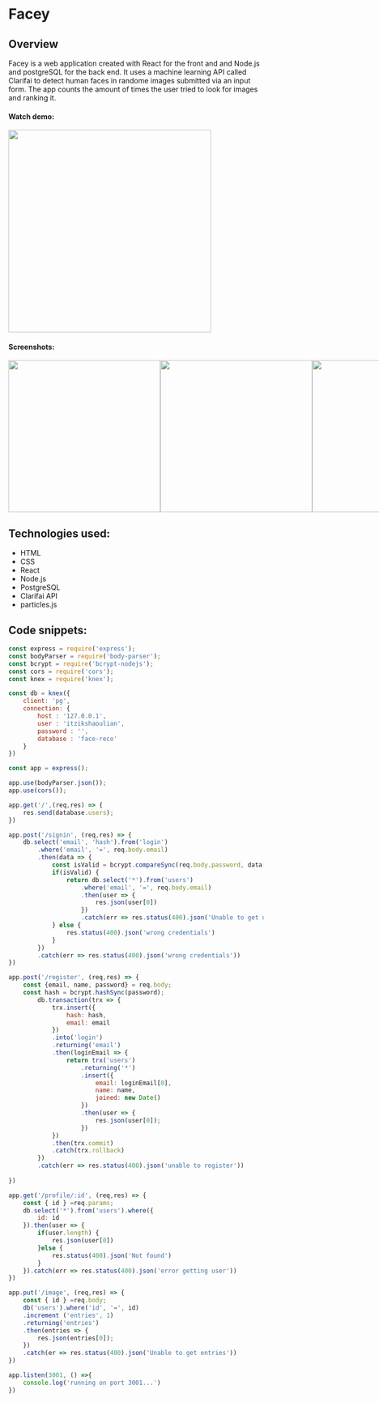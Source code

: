 # Facey

## Overview
Facey is a web application created with React for the front and and Node.js and postgreSQL for the back end. 
It uses a machine learning API called Clarifai to detect human faces in randome images submitted via an input form. 
The app counts the amount of times the user tried to look for images and ranking it.

#### Watch demo:
<a href="https://www.youtube.com/watch?v=YhcJyAnwu-Q&feature=youtu.be" target="_blank">
  <img src="/images/video-image.png" width="400px">
</a>

#### Screenshots:
<div style=" display: flex;">
  <img src="/images/photo-1-1.png" width="300px">
  <img src="/images/photo-1-2.png" width="300px">
  <img src="/images/photo-1-3.png" width="300px">
  <img src="/images/photo-1-4.png" width="300px">
  <img src="/images/photo-1-5.png" width="300px">
</div>

## Technologies used:
 * HTML
 * CSS 
 * React
 * Node.js
 * PostgreSQL
 * Clarifai API
 * particles.js


## Code snippets:

```Node.js
const express = require('express');
const bodyParser = require('body-parser');
const bcrypt = require('bcrypt-nodejs');
const cors = require('cors');
const knex = require('knex'); 

const db = knex({
    client: 'pg',
    connection: {
        host : '127.0.0.1',
        user : 'itzikshaoulian',
        password : '',
        database : 'face-reco'
    }
})

const app = express();

app.use(bodyParser.json());
app.use(cors());

app.get('/',(req,res) => {
    res.send(database.users);
})

app.post('/signin', (req,res) => {
    db.select('email', 'hash').from('login')
        .where('email', '=', req.body.email)
        .then(data => {
            const isValid = bcrypt.compareSync(req.body.password, data[0].hash);
            if(isValid) {
                return db.select('*').from('users')
                    .where('email', '=', req.body.email)
                    .then(user => {
                        res.json(user[0])
                    })
                    .catch(err => res.status(400).json('Unable to get user'))
            } else {
                res.status(400).json('wrong credentials') 
            }
        })
        .catch(err => res.status(400).json('wrong credentials'))
})

app.post('/register', (req,res) => {
    const {email, name, password} = req.body;
    const hash = bcrypt.hashSync(password);
        db.transaction(trx => {
            trx.insert({
                hash: hash,
                email: email
            })
            .into('login')
            .returning('email')
            .then(loginEmail => {
                return trx('users')
                    .returning('*')
                    .insert({
                        email: loginEmail[0],
                        name: name,
                        joined: new Date()
                    })
                    .then(user => {
                        res.json(user[0]);
                    })
            })
            .then(trx.commit)
            .catch(trx.rollback)
        })
        .catch(err => res.status(400).json('unable to register'))
        
})

app.get('/profile/:id', (req,res) => {
    const { id } =req.params;
    db.select('*').from('users').where({
        id: id
    }).then(user => {
        if(user.length) {
            res.json(user[0])
        }else {
            res.status(400).json('Not found')
        }
    }).catch(err => res.status(400).json('error getting user'))        
})

app.put('/image', (req,res) => {
    const { id } =req.body;
    db('users').where('id', '=', id)
    .increment ('entries', 1)
    .returning('entries')
    .then(entries => {
        res.json(entries[0]);
    })
    .catch(er => res.status(400).json('Unable to get entries'))
})

app.listen(3001, () =>{
    console.log('running on port 3001...')
})

```
